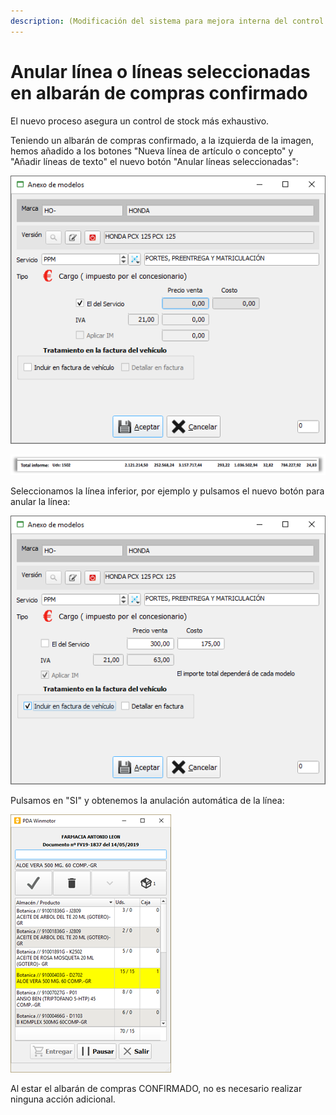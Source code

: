 ```yaml
---
description: (Modificación del sistema para mejora interna del control de stock)
---
```


# Anular línea o líneas seleccionadas en albarán de compras confirmado

El nuevo proceso asegura un control de stock más exhaustivo. 

Teniendo un albarán de compras confirmado, a la izquierda de la imagen, hemos añadido a los botones "Nueva línea de artículo o concepto" y "Añadir líneas de texto" el nuevo botón "Anular líneas seleccionadas":

![Anular l&#xED;neas seleccionadas](../../.gitbook/assets/image%20%28425%29.png)

![](../../.gitbook/assets/image%20%28345%29.png)

Seleccionamos la línea inferior, por ejemplo y pulsamos el nuevo botón para anular la línea:

![](../../.gitbook/assets/image%20%28111%29.png)

Pulsamos en "SI" y obtenemos la anulación automática de la línea:

![](../../.gitbook/assets/image%20%28121%29.png)

Al estar el albarán de compras CONFIRMADO, no es necesario realizar ninguna acción adicional.

